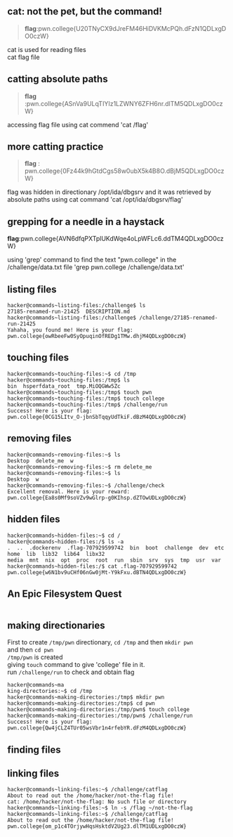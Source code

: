 ## cat: not the pet, but the command!
> **flag**:pwn.college{U20TNyCX9dJreFM46HiDVKMcPQh.dFzN1QDLxgDO0czW} <br>

cat is used for reading files <br>
cat flag file

## catting absolute paths
> **flag** :pwn.college{ASnVa9ULqTIYIz1LZWNY6ZFH6nr.dlTM5QDLxgDO0czW}

accessing flag file using cat commend 'cat /flag'

## more catting practice
> **flag** : pwn.college{0Fz44k9hGtdCgs58w0ubX5k4B8O.dBjM5QDLxgDO0czW}

flag was hidden in directionary /opt/ida/dbgsrv and it was retrieved by absolute paths using cat command 
 'cat /opt/ida/dbgsrv/flag'

## grepping for a needle in a haystack
**flag**:pwn.college{AVN6dfqPXTplUKdWqe4oLpWFLc6.ddTM4QDLxgDO0czW}

using 'grep' command to find the text "pwn.college" in the /challenge/data.txt file 'grep pwn.college /challenge/data.txt'

## listing files
```
hacker@commands~listing-files:/challenge$ ls 
27185-renamed-run-21425  DESCRIPTION.md 
hacker@commands~listing-files:/challenge$ /challenge/27185-renamed-run-21425 
Yahaha, you found me! Here is your flag: 
pwn.college{owRbeeFw0SyOpuqinOfREDg1TMw.dhjM4QDLxgDO0czW} 
```

## touching files
```
hacker@commands~touching-files:~$ cd /tmp
hacker@commands~touching-files:/tmp$ ls
bin  hsperfdata_root  tmp.MiOQGWw5Zc
hacker@commands~touching-files:/tmp$ touch pwn
hacker@commands~touching-files:/tmp$ touch college
hacker@commands~touching-files:/tmp$ /challenge/run
Success! Here is your flag:
pwn.college{0CG15LItv_O-jbnSbTqqyUdTkiF.dBzM4QDLxgDO0czW}
```

## removing files
```
hacker@commands~removing-files:~$ ls
Desktop  delete_me  w
hacker@commands~removing-files:~$ rm delete_me
hacker@commands~removing-files:~$ ls
Desktop  w
hacker@commands~removing-files:~$ /challenge/check
Excellent removal. Here is your reward:
pwn.college{Ea8s0Mf9soVZv9wGlrp-g0KIhsp.dZTOwUDLxgDO0czW}
```

## hidden files
```
hacker@commands~hidden-files:~$ cd /                                                                                                                                hacker@commands~hidden-files:/$ ls -a
.  ..  .dockerenv  .flag-707929599742  bin  boot  challenge  dev  etc  home  lib  lib32  lib64  libx32
media  mnt  nix  opt  proc  root  run  sbin  srv  sys  tmp  usr  var 
hacker@commands~hidden-files:/$ cat .flag-707929599742
pwn.college{w6N1bv9uCHf06nGw0jMt-Y9kFxu.dBTN4QDLxgDO0czW}
```

## An Epic Filesystem Quest
```
```

## making directionaries 
First to create `/tmp/pwn` directionary, `cd /tmp` and then `mkdir pwn` <br>
and then `cd pwn` <br>
`/tmp/pwn` is created <br>
giving `touch` command to give 'college' file in it. <br>
run `/challenge/run` to check and obtain flag
```
hacker@commands~ma
king-directories:~$ cd /tmp
hacker@commands~making-directories:/tmp$ mkdir pwn
hacker@commands~making-directories:/tmp$ cd pwn
hacker@commands~making-directories:/tmp/pwn$ touch college
hacker@commands~making-directories:/tmp/pwn$ /challenge/run
Success! Here is your flag:
pwn.college{Qw4jCLZ4TUr05wsVbr1n4rfebYR.dFzM4QDLxgDO0czW}
```

## finding files





## linking files
```
hacker@commands~linking-files:~$ /challenge/catflag
About to read out the /home/hacker/not-the-flag file!
cat: /home/hacker/not-the-flag: No such file or directory
hacker@commands~linking-files:~$ ln -s /flag ~/not-the-flag
hacker@commands~linking-files:~$ /challenge/catflag
About to read out the /home/hacker/not-the-flag file!
pwn.college{om_p1c4TOrjywHqsHsktdV2Ug23.dlTM1UDLxgDO0czW}
```




